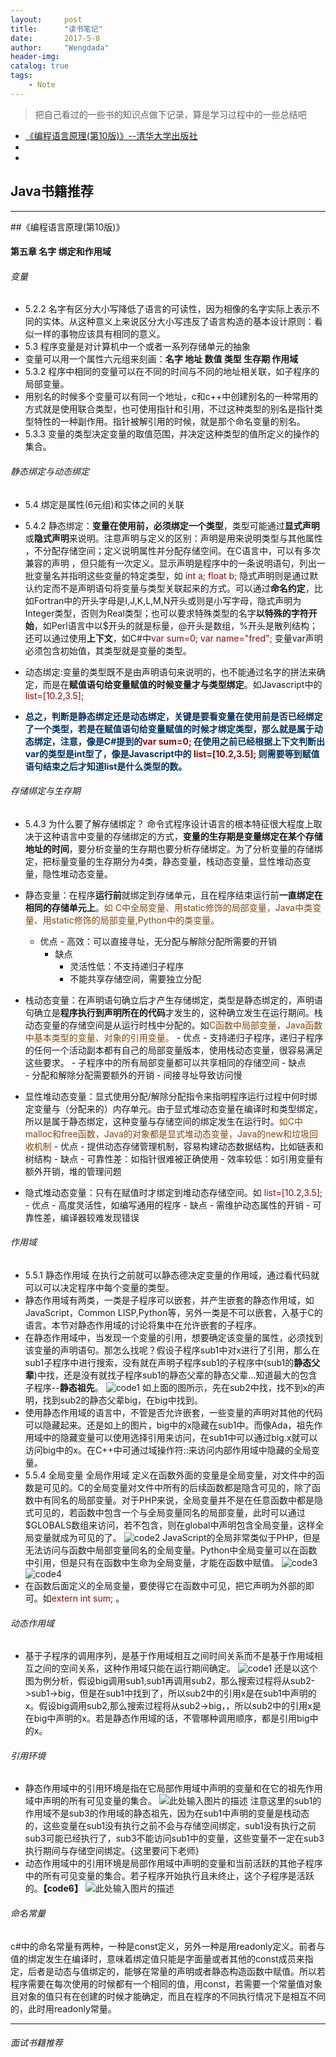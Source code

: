 ```yaml
---
layout:     post
title:      "读书笔记"
date:       2017-5-8 
author:     "Wengdada"
header-img: 
catalog: true
tags:
    - Note
---
```



>把自己看过的一些书的知识点做下记录，算是学习过程中的一些总结吧

* [《编程语言原理(第10版)》--清华大学出版社](#programming_language)
* [](#java_book)
* [](#interview_book)
 

<span id="java_book"></span>
## Java书籍推荐

---

<span id="programming_language"></span>
##《编程语言原理(第10版)》
#### 第五章 名字 绑定和作用域

###### 变量
- 5.2.2 名字有区分大小写降低了语言的可读性，因为相像的名字实际上表示不同的实体。从这种意义上来说区分大小写违反了语言构造的基本设计原则：看似一样的事物应该具有相同的意义。
- 5.3 程序变量是对计算机中一个或者一系列存储单元的抽象
- 变量可以用一个属性六元组来刻画：**名字 地址 数值 类型 生存期 作用域**
- 5.3.2 程序中相同的变量可以在不同的时间与不同的地址相关联，如子程序的局部变量。
- 用别名的时候多个变量可以有同一个地址，c和c++中创建别名的一种常用的方式就是使用联合类型，也可使用指针和引用，不过这种类型的别名是指针类型特性的一种副作用。指针被解引用的时候，就是那个命名变量的别名。
- 5.3.3 变量的类型决定变量的取值范围，并决定这种类型的值所定义的操作的集合。

###### 静态绑定与动态绑定
- 5.4 绑定是属性(6元组)和实体之间的关联
- 5.4.2 静态绑定：**变量在使用前，必须绑定一个类型**，类型可能通过**显式声明**或**隐式声明**来说明。注意声明与定义的区别：声明是用来说明类型与其他属性 ，不分配存储空间；定义说明属性并分配存储空间。在C语言中，可以有多次兼容的声明 ，但只能有一次定义。显示声明是程序中的一条说明语句，列出一批变量名并指明这些变量的特定类型，如 <font color="#990000">int a; float b; </font>隐式声明则是通过默认约定而不是声明语句将变量与类型关联起来的方式。可以通过**命名约定**，比如Fortran中的开头字母是I,J,K,L,M,N开头或则是小写字母，隐式声明为Integer类型，否则为Real类型；也可以要求特殊类型的名字**以特殊的字符开始**，如Perl语言中以$开头的就是标量，@开头是数组，%开头是散列结构；还可以通过使用**上下文**，如C#中<font color="#990000">var sum=0; var name="fred"; </font>变量var声明必须包含初始值，其类型就是变量的类型。

- 动态绑定:变量的类型既不是由声明语句来说明的，也不能通过名字的拼法来确定，而是在**赋值语句给变量赋值的时候变量才与类型绑定**。如Javascript中的 <font color="#990000">list=[10.2,3.5];</font>
- <font color="003366">**总之，判断是静态绑定还是动态绑定，关键是要看变量在使用前是否已经绑定了一个类型，若是在赋值语句给变量赋值的时候才绑定类型，那么就是属于动态绑定，注意，像是C#提到的<font color="#990000">var sum=0;</font> 在使用之前已经根据上下文判断出var的类型是int型了，像是Javascript中的  <font color="#990000">list=[10.2,3.5];</font> 则需要等到赋值语句结束之后才知道list是什么类型的数。**</font>

###### 存储绑定与生存期    
- 5.4.3 为什么要了解存储绑定？
命令式程序设计语言的根本特征很大程度上取决于这种语言中变量的存储绑定的方式，**变量的生存期是变量绑定在某个存储地址的时间**，要分析变量的生存期也要分析存储绑定。为了分析变量的存储绑定，把标量变量的生存期分为4类，静态变量，栈动态变量，显性堆动态变量，隐性堆动态变量。
 - 静态变量：在程序**运行前**就绑定到存储单元，且在程序结束运行前**一直绑定在相同的存储单元上**。<font color="#884400">如 C中全局变量、用static修饰的局部变量，Java中类变量、用static修饰的局部变量,Python中的类变量。</font>
     - 优点
             - 高效：可以直接寻址，无分配与解除分配所需要的开销
        - 缺点
             -  灵活性低：不支持递归子程序
             -  不能共享存储空间，需要独立分配
             
 
      
 - 栈动态变量：在声明语句确立后才产生存储绑定，类型是静态绑定的，声明语句确立是**程序执行到声明所在的代码**才发生的，这种确立发生在运行期间。栈动态变量的存储空间是从运行时栈中分配的。如<font color="#884400">C函数中局部变量，Java函数中基本类型的变量、对象的引用变量。</font>
        - 优点
             - 支持递归子程序，递归子程序的任何一个活动副本都有自己的局部变量版本，使用栈动态变量，很容易满足这些要求。
             - 子程序中的所有局部变量都可以共享相同的存储空间
        - 缺点  
            - 分配和解除分配需要额外的开销
            - 间接寻址导致访问慢

 - 显性堆动态变量：显式使用分配/解除分配指令来指明程序运行过程中何时绑定变量与（分配来的）内存单元。由于显式堆动态变量在编译时和类型绑定，所以是属于静态绑定，这种变量与存储空间的绑定发生在运行时。<font color="#884400">如C中malloc和free函数，Java的对象都是显式堆动态变量，Java的new和垃圾回收机制</font>
        - 优点
            - 提供动态存储管理机制，容易构建动态数据结构，比如链表和树结构
        - 缺点
            -  可靠性差：如指针很难被正确使用
            - 效率较低：如引用变量有额外开销，堆的管理问题

 - 隐式堆动态变量：只有在赋值时才绑定到堆动态存储空间。如 <font color="#990000">list=[10.2,3.5];</font> 
        - 优点
            - 高度灵活性，如编写通用的程序
        - 缺点
            - 需维护动态属性的开销
            - 可靠性差，编译器较难发现错误

###### 作用域
- 5.5.1 静态作用域
在执行之前就可以静态德决定变量的作用域，通过看代码就可以可以决定程序中每个变量的类型。
- 静态作用域有两类，一类是子程序可以嵌套，并产生嵌套的静态作用域，如JavaScript，Common LISP,Python等，另外一类是不可以嵌套，入基于C的语言。本节对静态作用域的讨论将集中在允许嵌套的子程序。
- 在静态作用域中，当发现一个变量的引用，想要确定该变量的属性，必须找到该变量的声明语句。那怎么找呢？假设子程序sub1中对x进行了引用，那么在sub1子程序中进行搜索，没有就在声明子程序sub1的子程序中(sub1的**静态父辈**)中找，还是没有就找子程序sub1的静态父辈的静态父辈...知道最大的包含子程序--**静态祖先**。
![code1][1]
如上面的图所示，先在sub2中找，找不到x的声明，找到sub2的静态父辈big，在big中找到。
- 使用静态作用域的语言中，不管是否允许嵌套，一些变量的声明对其他的代码可以隐藏起来。还是如上的图片，big中的x隐藏在sub1中。而像Ada，祖先作用域中的隐藏变量可以使用选择引用来访问，在sub1中可以通过big.x就可以访问big中的x。在C++中可通过域操作符::来访问内部作用域中隐藏的全局变量。
- 5.5.4 全局变量 全局作用域
定义在函数外面的变量是全局变量，对文件中的函数是可见的。C的全局变量对文件中所有的后续函数都是隐含可见的，除了函数中有同名的局部变量。对于PHP来说，全局变量并不是在任意函数中都是隐式可见的，若函数中包含一个与全局变量同名的局部变量，此时可以通过$GLOBALS数组来访问，若不包含，则在global中声明包含全局变量，这样全局变量就成为可见的了。
![code2][2]
JavaScript的全局非常类似于PHP，但是无法访问与函数中局部变量同名的全局变量。Python中全局变量可以在函数中引用，但是只有在函数中生命为全局变量，才能在函数中赋值。
![code3][3]
![code4][4]
- 在函数后面定义的全局变量，要使得它在函数中可见，把它声明为外部的即可。如<font color="#990000">extern int sum;</font> 。

###### 动态作用域
- 基于子程序的调用序列，是基于作用域相互之间时间关系而不是基于作用域相互之间的空间关系，这种作用域只能在运行期间确定。
![code1][1]
还是以这个图为例分析，假设big调用sub1,sub1再调用sub2，那么搜索过程将从sub2->sub1->big，但是在sub1中找到了，所以sub2中的引用x是在sub1中声明的x。假设big调用sub2,那么搜索过程将从sub2->big，，所以sub2中的引用x是在big中声明的x。若是静态作用域的话，不管哪种调用顺序，都是引用big中的x。

###### 引用环境
- 静态作用域中的引用环境是指在它局部作用域中声明的变量和在它的祖先作用域中声明的所有可见变量的集合。
![此处输入图片的描述][5]
注意这里的sub1的作用域不是sub3的作用域的静态祖先，因为在sub1中声明的变量是栈动态的，这些变量在sub1没有执行之前不会与存储空间绑定，sub1没有执行之前sub3可能已经执行了，sub3不能访问sub1中的变量，这些变量不一定在sub3执行期间与存储空间绑定。{这里要问下老师}
- 动态作用域中的引用环境是局部作用域中声明的变量和当前活跃的其他子程序中的所有可见变量的集合。若子程序开始执行且未终止，这个子程序是活跃的。**【code6】**
![此处输入图片的描述][6]


###### 命名常量
c#中的命名常量有两种，一种是const定义，另外一种是用readonly定义。前者与值的绑定发生在编译时，意味着绑定值只能是字面量或者其他的const成员来指定，后者是动态与值绑定的，能够在常量的声明或者静态构造函数中赋值。所以若程序需要在每次使用的时候都有一个相同的值，用const，若需要一个常量值对象且对象的值只有在创建的时候才能确定，而且在程序的不同执行情况下是相互不同的，此时用readonly常量。










---

<span id="interview_book"></span>
###### 面试书籍推荐


  [1]: https://raw.githubusercontent.com/GitHub-Weng/GitHub-Weng.github.io/master/img/programming_language/code1.jpg
  [2]: https://raw.githubusercontent.com/GitHub-Weng/GitHub-Weng.github.io/master/img/programming_language/code2.jpg
  [3]: https://raw.githubusercontent.com/GitHub-Weng/GitHub-Weng.github.io/master/img/programming_language/code3.jpg
  [4]: https://raw.githubusercontent.com/GitHub-Weng/GitHub-Weng.github.io/master/img/programming_language/code4.jpg
  [5]: https://raw.githubusercontent.com/GitHub-Weng/GitHub-Weng.github.io/master/img/programming_language/code5.jpg
 [6]: https://raw.githubusercontent.com/GitHub-Weng/GitHub-Weng.github.io/master/img/programming_language/code6.jpg